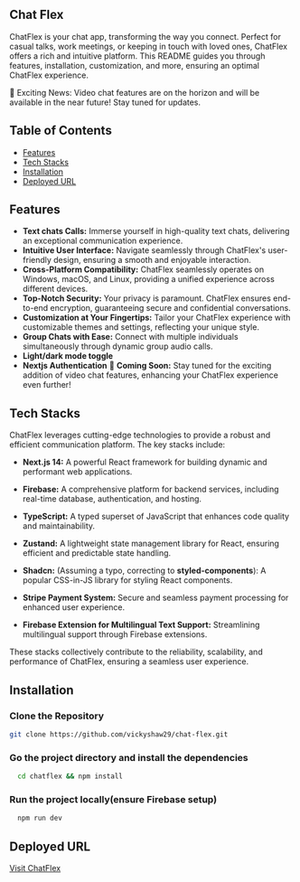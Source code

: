 ## Chat Flex 

ChatFlex is your chat app, transforming the way you connect. Perfect for casual talks, work meetings, or keeping in touch with loved ones, ChatFlex offers a rich and intuitive platform. This README guides you through features, installation, customization, and more, ensuring an optimal ChatFlex experience.

🚀 Exciting News: Video chat features are on the horizon and will be available in the near future! Stay tuned for updates.

## Table of Contents

- [Features](#features)
- [Tech Stacks](#tech-stacks)
- [Installation](#installation)
- [Deployed URL](#deployed-url )


## Features
- **Text chats Calls:** Immerse yourself in high-quality text chats, delivering an exceptional communication experience.
- **Intuitive User Interface:** Navigate seamlessly through ChatFlex's user-friendly design, ensuring a smooth and enjoyable interaction.
- **Cross-Platform Compatibility:** ChatFlex seamlessly operates on Windows, macOS, and Linux, providing a unified experience across different devices.
- **Top-Notch Security:** Your privacy is paramount. ChatFlex ensures end-to-end encryption, guaranteeing secure and confidential conversations.
- **Customization at Your Fingertips:** Tailor your ChatFlex experience with customizable themes and settings, reflecting your unique style.
- **Group Chats with Ease:** Connect with multiple individuals simultaneously through dynamic group audio calls.
- **Light/dark mode toggle**
- **Nextjs Authentication**
🚀 **Coming Soon:** Stay tuned for the exciting addition of video chat features, enhancing your ChatFlex experience even further!

## Tech Stacks

ChatFlex leverages cutting-edge technologies to provide a robust and efficient communication platform. The key stacks include:

- **Next.js 14:** A powerful React framework for building dynamic and performant web applications.

- **Firebase:** A comprehensive platform for backend services, including real-time database, authentication, and hosting.

- **TypeScript:** A typed superset of JavaScript that enhances code quality and maintainability.

- **Zustand:** A lightweight state management library for React, ensuring efficient and predictable state handling.

- **Shadcn:** (Assuming a typo, correcting to **styled-components**): A popular CSS-in-JS library for styling React components.

- **Stripe Payment System:** Secure and seamless payment processing for enhanced user experience.

- **Firebase Extension for Multilingual Text Support:** Streamlining multilingual support through Firebase extensions.

These stacks collectively contribute to the reliability, scalability, and performance of ChatFlex, ensuring a seamless user experience.





## Installation


### Clone the Repository

```bash
git clone https://github.com/vickyshaw29/chat-flex.git

```
### Go the project directory and install the dependencies
```bash
  cd chatflex && npm install
```
### Run the project locally(ensure Firebase setup)
```bash
  npm run dev
```

## Deployed URL

[Visit ChatFlex](https://c-flex-sepia.vercel.app/)

